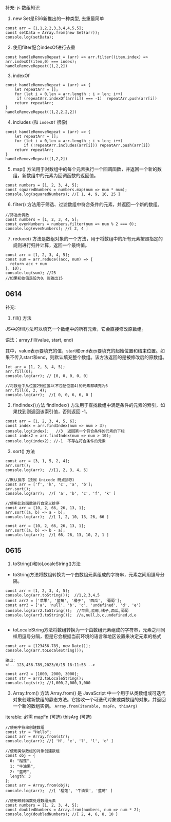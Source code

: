 
补充: js 数组知识
1. new Set是ES6新推出的一种类型, 去重最简单
```
const arr = [1,1,2,2,3,3,4,4,5,5];
const setData = Array.from(new Set(arr));
console.log(setData);
```

2. 使用filter配合indexOf进行去重
```
const handleRemoveRepeat = (arr) => arr.filter((item,index) => arr.indexOf(item,0) === index);
handleRemoveRepeat([1,2,2])
```

3. indexOf
```
const handleRemoveRepeat = (arr) => {
    let repeatArr = [];
    for (let i = 0,len = arr.length ; i < len; i++) 
     if (repeatArr.indexOf(arr[i]) === -1)  repeatArr.push(arr[i])
    return repeatArr;
}
handleRemoveRepeat([1,2,2,2,2])
```

4. includes (和 `indexOf` 很像)
```
const handleRemoveRepeat = (arr) => {
    let repeatArr = [];
    for (let i = 0,len = arr.length ; i < len; i++)
        if (!repeatArr.includes(arr[i])) repeatArr.push(arr[i])
    return repeatArr;
}
handleRemoveRepeat([1,2,2])
```

5. map() 方法用于对数组中的每个元素执行一个回调函数，并返回一个新的数组，新数组中的元素为回调函数的返回值。

```
const numbers = [1, 2, 3, 4, 5];
const squaredNumbers = numbers.map(num => num * num);
console.log(squaredNumbers); //[ 1, 4, 9, 16, 25 ]
```

6. filter() 方法用于筛选、过滤数组中符合条件的元素，并返回一个新的数组。
```
//筛选出偶数
const numbers = [1, 2, 3, 4, 5];
const evenNumbers = numbers.filter(num => num % 2 === 0);
console.log(evenNumbers); //[ 2, 4 ]
```

7. reduce() 方法是数组对象的一个方法，用于将数组中的所有元素按照指定的规则进行归并计算，返回一个最终值。
```
const arr = [1, 2, 3, 4, 5];
const sum = arr.reduce((acc, num) => {
  return acc + num
}, 10);
console.log(sum); //25
//如果初始值是设为0，则输出15
```


## 0614


补充:
1. fill() 方法

JS中的fill方法可以填充一个数组中的所有元素，它会直接修改原数组。

语法：array.fill(value, start, end)

其中，value表示要填充的值，start和end表示要填充的起始位置和结束位置。如果不传入start和end，则默认填充整个数组。该方法返回的是被修改后的原数组。

```
let arr = [1, 2, 3, 4, 5];
arr.fill(0);
console.log(arr); // [0, 0, 0, 0, 0]

//将数组中从位置2到位置4(不包括位置4)的元素都填充为6
arr.fill(6, 2, 4);
console.log(arr);  //[ 0, 0, 6, 6, 0 ]
```


2. findIndex()方法
findIndex() 方法用于查找数组中满足条件的元素的索引，如果找到则返回该索引值，否则返回 -1。

```
const arr = [1, 2, 3, 4, 5, 6];
const index = arr.findIndex(num => num > 3);
console.log(index);   //3  返回第一个符合条件的元素的下标
const index2 = arr.findIndex(num => num > 10);
console.log(index2); //-1  不存在符合条件的元素
```

3. sort() 方法
```
const arr = [3, 1, 5, 2, 4];
arr.sort();
console.log(arr);  //[1, 2, 3, 4, 5]

//默认排序（按照 Unicode 码点排序）
const arr = ['f', 'k', 'c', 'a', 'b'];
arr.sort();
console.log(arr);  //[ 'a', 'b', 'c', 'f', 'k' ]

//使用比较函数进行自定义排序
const arr = [10, 2, 66, 26, 13, 1];
arr.sort((a, b) => a - b);
console.log(arr);  //[ 1, 2, 10, 13, 26, 66 ]

const arr = [10, 2, 66, 26, 13, 1];
arr.sort((a, b) => b - a);
console.log(arr);  //[ 66, 26, 13, 10, 2, 1 ]

```

## 0615

1. toString()和toLocaleString()方法

* toString方法将数组转换为一个由数组元素组成的字符串，元素之间用逗号分隔。
```
const arr = [1, 2, 3, 4, 5];
console.log(arr.toString());  //1,2,3,4,5
const arr2 = ['苹果', '蓝莓', '橘子', '西瓜', '葡萄'];
const arr3 = ['a', 'null', 'b', 'c', 'undefined', 'd', 'e']
console.log(arr2.toString());  //苹果,蓝莓,橘子,西瓜,葡萄
console.log(arr3.toString());  //a,null,b,c,undefined,d,e
 
```

* toLocaleString方法将数组转换为一个由数组元素组成的字符串，元素之间同样用逗号分隔，但是它会根据当前环境的语言和地区设置来决定元素的格式
```
const arr = [123456.789, new Date()];
console.log(arr.toLocaleString()); 

输出:
<!-- 123,456.789,2023/6/15 18:11:53 -->
```

```
const arr2 = [1000, 2000, 3000];
const str = arr2.toLocaleString();
console.log(str); //1,000,2,000,3,000
```

3. Array.from() 方法
Array.from() 是 JavaScript 中一个用于从类数组或可迭代对象创建新数组的静态方法。它接收一个可迭代对象或类数组的对象，并返回一个新的数组实例。
`Array.from(iterable, mapFn, thisArg)`

iterable: 必需
mapFn (可选)
thisArg (可选)

```
//使用字符串创建数组
const str = "Hello";
const arr = Array.from(str);
console.log(arr); //[ 'H', 'e', 'l', 'l', 'o' ]

//使用类似数组的对象创建数组
const obj = {
  0: "榴莲",
  1: "牛油果",
  2: "蓝莓",
  length: 3
};
const arr = Array.from(obj);
console.log(arr);  //[ '榴莲', '牛油果', '蓝莓' ]

//使用映射函数处理数组元素
const numbers = [1, 2, 3, 4, 5];
const doubledNumbers = Array.from(numbers, num => num * 2);
console.log(doubledNumbers); //[ 2, 4, 6, 8, 10 ]

```